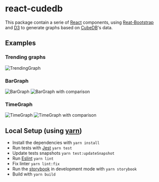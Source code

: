 # react-cudedb

This package contain a serie of [React][react] components, using [Reat-Bootstrap][react-bootstrap] and [D3][d3] to generate graphs based on [CubeDB][cubedb]'s data.

## Examples

### Trending graphs

![TrendingGraph][screenshot_trendinggraph]

### BarGraph

![BarGraph][screenshot_bargraph]
![BarGraph with comparison][screenshot_bargraph_comparison]

### TimeGraph

![TimeGraph][screenshot_timegraph]
![TimeGraph with comparison][screenshot_timegraph_comparison]


## Local Setup (using [yarn][yarn])

- Install the dependencies with `yarn install`
- Run tests with [Jest][jest] `yarn test`
- Update tests snapshots `yarn test:updateSnapshot`
- Run [Eslint][eslint] `yarn lint`
- Fix linter `yarn lint:fix`
- Run the [storybook][storybook] in development mode with `yarn storybook`
- Build with `yarn build`



[react]: http://facebook.github.io/react/
[react-bootstrap]: https://react-bootstrap.github.io/
[d3]: https://github.com/d3/d3
[yarn]: https://yarnpkg.com/
[cubedb]: https://github.com/sztanko/cubedb
[jest]: https://facebook.github.io/jest/
[eslint]: http://eslint.org/
[storybook]: https://github.com/storybooks/storybook


[screenshot_trendinggraph]: https://raw.githubusercontent.com/jrfferreira/react-cubedb/master/screenshots/TrendingGraph.png

[screenshot_bargraph]: https://raw.githubusercontent.com/jrfferreira/react-cubedb/master/screenshots/BarGraph.png
[screenshot_bargraph_comparison]: https://raw.githubusercontent.com/jrfferreira/react-cubedb/master/screenshots/BarGraph_comparison.png

[screenshot_timegraph]: https://raw.githubusercontent.com/jrfferreira/react-cubedb/master/screenshots/TimeGraph.png
[screenshot_timegraph_comparison]: https://raw.githubusercontent.com/jrfferreira/react-cubedb/master/screenshots/TimeGraph_comparison.png
